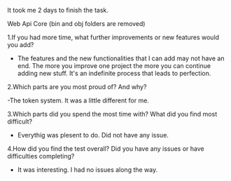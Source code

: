 It took me 2 days to finish the task.

Web Api Core (bin and obj folders are removed)

1.If you had more time, what further improvements or new features would you add?

- The features and the new functionalities that I can add may not have an end. The more you improve one project the more you can continue adding new stuff. It's an indefinite process that leads to perfection.

2.Which parts are you most proud of? And why?

-The token system. It was a little different for me.

3.Which parts did you spend the most time with? What did you find most difficult?

- Everythig was plesent to do. Did not have any issue.

4.How did you find the test overall? Did you have any issues or have difficulties completing?

- It was interesting. I had no issues along the way.
